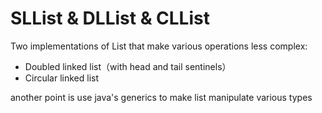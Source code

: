# SLList & DLList & CLList
Two implementations of List that make various operations less complex: 
- Doubled linked list（with head and tail sentinels）
- Circular linked list

another point is use java's generics to make list  manipulate various types